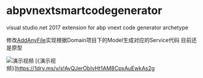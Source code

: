 # abpvnextsmartcodegenerator
visual studio.net 2017 extension for abp vnext code generator archetype 

修改[AddAnyFile](https://github.com/madskristensen/AddAnyFile)实现根据Domain项目下的Model生成对应的Service代码
目前还是原型

 ![演示视频](https://upload-images.jianshu.io/upload_images/11347576-6104274f972c3cf0.gif?imageMogr2/auto-orient/strip)
[《演示视频》]https://1drv.ms/v/s!AvQJerObIvHt1AM8CpxAuEwkAs2g
